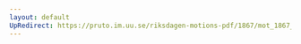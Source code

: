 ```yaml
---
layout: default
UpRedirect: https://pruto.im.uu.se/riksdagen-motions-pdf/1867/mot_1867__ak__238/mot_1867__ak__238-002.pdf
---
```

